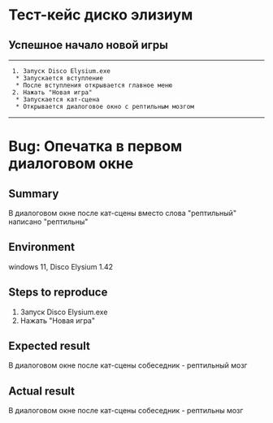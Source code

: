 # Тест-кейс диско элизиум
## Успешное начало новой игры
***
     1. Запуск Disco Elysium.exe
      * Запускается вступление
      * После вступления открывается главное меню
     2. Нажать "Новая игра"
      * Запускается кат-сцена
      * Открывается диалоговое окно с рептильным мозгом
***

# Bug: Опечатка в первом диалоговом окне

## Summary

В диалоговом окне после кат-сцены вместо слова "рептильный" написано "рептильны"

## Environment

windows 11, Disco Elysium 1.42

## Steps to reproduce

1. Запуск Disco Elysium.exe
2. Нажать "Новая игра"

## Expected result

В диалоговом окне после кат-сцены собеседник - рептильный мозг

## Actual result

В диалоговом окне после кат-сцены собеседник - рептильны мозг
